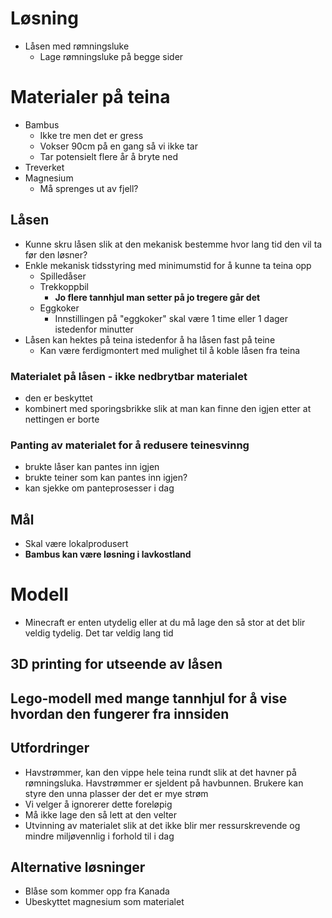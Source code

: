 # Løsning
- Låsen med rømningsluke
  - Lage rømningsluke på begge sider

# Materialer på teina
- Bambus
  - Ikke tre men det er gress
  - Vokser 90cm på en gang så vi ikke tar
  - Tar potensielt flere år å bryte ned
- Treverket
- Magnesium
  - Må sprenges ut av fjell?
## Låsen
- Kunne skru låsen slik at den mekanisk bestemme hvor lang tid den vil ta før den løsner?
- Enkle mekanisk tidsstyring med minimumstid for å kunne ta teina opp
  - Spilledåser
  - Trekkoppbil
    - **Jo flere tannhjul man setter på jo tregere går det**
  - Eggkoker
    - Innstillingen på "eggkoker" skal være 1 time eller 1 dager istedenfor minutter 
- Låsen kan hektes på teina istedenfor å ha låsen fast på teine
  - Kan være ferdigmontert med mulighet til å koble låsen fra teina

### Materialet på låsen - ikke nedbrytbar materialet
- den er beskyttet
- kombinert med sporingsbrikke slik at man kan finne den igjen etter at nettingen er borte

### Panting av materialet for å redusere teinesvinng
- brukte låser kan pantes inn igjen
- brukte teiner som kan pantes inn igjen?
- kan sjekke om panteprosesser i dag
  
## Mål
- Skal være lokalprodusert
- **Bambus kan være løsning i lavkostland**

# Modell
- Minecraft er enten utydelig eller at du må lage den så stor at det blir veldig tydelig. Det tar veldig lang tid
## 3D printing for utseende av låsen
## Lego-modell med mange tannhjul for å vise hvordan den fungerer fra innsiden

## Utfordringer
- Havstrømmer, kan den vippe hele teina rundt slik at det havner på rømningsluka. Havstrømmer er sjeldent på havbunnen. Brukere kan styre den unna plasser der det er mye strøm
- Vi velger å ignorerer dette foreløpig
- Må ikke lage den så lett at den velter
- Utvinning av materialet slik at det ikke blir mer ressurskrevende og mindre miljøvennlig i forhold til i dag

## Alternative løsninger
- Blåse som kommer opp fra Kanada
- Ubeskyttet magnesium som materialet
